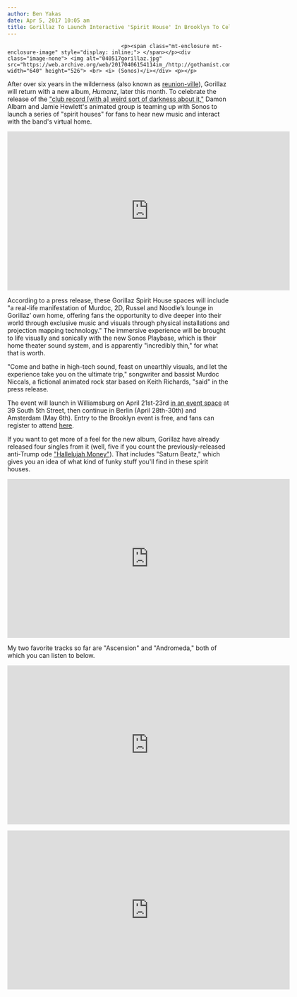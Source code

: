 ```yaml
---
author: Ben Yakas
date: Apr 5, 2017 10:05 am
title: Gorillaz To Launch Interactive 'Spirit House' In Brooklyn To Celebrate 'Humanz'
---
```


	
										<p><span class="mt-enclosure mt-enclosure-image" style="display: inline;"> </span></p><div class="image-none"> <img alt="040517gorillaz.jpg" src="https://web.archive.org/web/20170406154114im_/http://gothamist.com/attachments/byakas/040517gorillaz.jpg" width="640" height="526"> <br> <i> (Sonos)</i></div> <p></p>

<p>After over six years in the wilderness (also known as <a href="https://web.archive.org/web/20170406154114/http://gothamist.com/2015/05/02/photos_video_blur_baptize_brooklyn.php#photo-1">reunion-ville</a>), Gorillaz will return with a new album, <em>Humanz</em>, later this month. To celebrate the release of the <a href="https://web.archive.org/web/20170406154114/https://genius.com/a/gorillaz-damon-albarn-explains-why-the-humanz-album-is-meant-for-2017">&quot;club record [with a] weird sort of darkness about it,&quot;</a> Damon Albarn and Jamie Hewlett&apos;s animated group is teaming up with Sonos to launch a series of &quot;spirit houses&quot; for fans to hear new music and interact with the band&apos;s virtual home.</p>

<p><iframe width="640" height="360" src="https://web.archive.org/web/20170406154114if_/https://www.youtube.com/embed/Rkjy-DRixDg" frameborder="0" allowfullscreen></iframe></p>

<p>According to a press release, these Gorillaz Spirit House spaces will include &quot;a real-life manifestation of Murdoc, 2D, Russel and Noodle&#x2019;s lounge in Gorillaz&#x2019; own home, offering fans the opportunity to dive deeper into their world through exclusive music and visuals through physical installations and projection mapping technology.&quot; The immersive experience will be brought to life visually and sonically with the new Sonos Playbase, which is their  home theater sound system, and is apparently &quot;incredibly thin,&quot; for what that is worth. </p>

<p>&quot;Come and bathe in high-tech sound, feast on unearthly visuals, and let the experience take you on the ultimate trip,&quot; songwriter and bassist Murdoc Niccals, a fictional animated rock star based on Keith Richards, &quot;said&quot; in the press release. </p>

<p>The event will launch in Williamsburg on April 21st-23rd <a href="https://web.archive.org/web/20170406154114/http://www.industrianyc.com/event-spaces/#/williamsburg/locations/39-south-5th-st-1426">in an event space</a> at 39 South 5th Street, then continue in Berlin (April 28th-30th) and Amsterdam (May 6th). Entry to the Brooklyn event is free, and fans can register to attend <a href="https://web.archive.org/web/20170406154114/http://www.sonos.com/en-us/gorillaz-spirit-house-rsvp">here</a>.</p>

<p>If you want to get more of a feel for the new album, Gorillaz have already released four singles from it (well, five if you count the previously-released anti-Trump ode <a href="https://web.archive.org/web/20170406154114/http://gothamist.com/2017/01/19/video_gorillaz_return_with_anti-tru.php">&quot;Hallelujah Money&quot;</a>). That includes &quot;Saturn Beatz,&quot; which gives you an idea of what kind of funky stuff you&apos;ll find in these spirit houses.</p>

<p><iframe width="640" height="360" src="https://web.archive.org/web/20170406154114if_/https://www.youtube.com/embed/5qJp6xlKEug" frameborder="0" allowfullscreen></iframe></p>

<p>My two favorite tracks so far are &quot;Ascension&quot; and &quot;Andromeda,&quot; both of which you can listen to below.</p>

<p><iframe width="640" height="360" src="https://web.archive.org/web/20170406154114if_/https://www.youtube.com/embed/hBA0PUQCvIA" frameborder="0" allowfullscreen></iframe></p>

<p><iframe width="640" height="360" src="https://web.archive.org/web/20170406154114if_/https://www.youtube.com/embed/9W44NWYwa1g" frameborder="0" allowfullscreen></iframe></p>					
										
									
				
